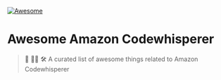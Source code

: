 [![Awesome](https://awesome.re/badge-flat.svg)](https://awesome.re)

# Awesome Amazon Codewhisperer
> 🤖 🧑‍💻  🛠️ A curated list of awesome things related to Amazon Codewhisperer
